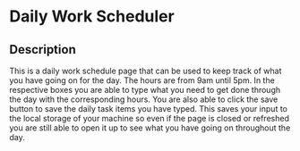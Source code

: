 # Daily Work Scheduler

## Description

This is a daily work schedule page that can be used to keep track of what you have going on for the day. The hours are from 9am until 5pm. In the respective boxes you are able to type what you need to get done through the day with the corresponding hours. You are also able to click the save button to save the daily task items you have typed. This saves your input to the local storage of your machine so even if the page is closed or refreshed you are still able to open it up to see what you have going on throughout the day.

